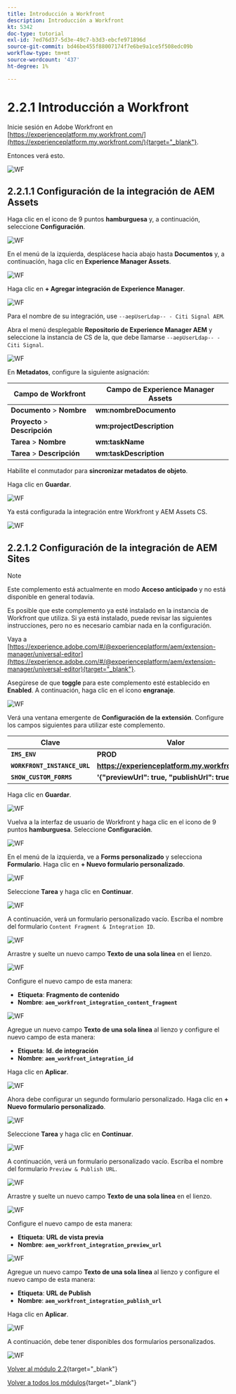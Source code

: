 ```yaml
---
title: Introducción a Workfront
description: Introducción a Workfront
kt: 5342
doc-type: tutorial
exl-id: 7ed76d37-5d3e-49c7-b3d3-ebcfe971896d
source-git-commit: bd46be455f88007174f7e6be9a1ce5f508edc09b
workflow-type: tm+mt
source-wordcount: '437'
ht-degree: 1%

---
```


# 2.2.1 Introducción a Workfront

Inicie sesión en Adobe Workfront en [https://experienceplatform.my.workfront.com/](https://experienceplatform.my.workfront.com/){target="_blank"}.

Entonces verá esto.

![WF](./images/wfb1.png)

## 2.2.1.1 Configuración de la integración de AEM Assets

Haga clic en el icono de 9 puntos **hamburguesa** y, a continuación, seleccione **Configuración**.

![WF](./images/wfb2.png)

En el menú de la izquierda, desplácese hacia abajo hasta **Documentos** y, a continuación, haga clic en **Experience Manager Assets**.

![WF](./images/wfb3.png)

Haga clic en **+ Agregar integración de Experience Manager**.

![WF](./images/wfb4.png)

Para el nombre de su integración, use `--aepUserLdap-- - Citi Signal AEM`.

Abra el menú desplegable **Repositorio de Experience Manager AEM** y seleccione la instancia de CS de la, que debe llamarse `--aepUserLdap-- - Citi Signal`.

![WF](./images/wfb5.png)

En **Metadatos**, configure la siguiente asignación:

| Campo de Workfront | Campo de Experience Manager Assets |
| --------------- | ------------------------------ | 
| **Documento** > **Nombre** | **wm:nombreDocumento** |
| **Proyecto** > **Descripción** | **wm:projectDescription** |
| **Tarea** > **Nombre** | **wm:taskName** |
| **Tarea** > **Descripción** | **wm:taskDescription** |

Habilite el conmutador para **sincronizar metadatos de objeto**.

Haga clic en **Guardar**.

![WF](./images/wfb6.png)

Ya está configurada la integración entre Workfront y AEM Assets CS.

![WF](./images/wfb7.png)

## 2.2.1.2 Configuración de la integración de AEM Sites

>[!NOTE]
>
>Este complemento está actualmente en modo **Acceso anticipado** y no está disponible en general todavía.
>
>Es posible que este complemento ya esté instalado en la instancia de Workfront que utiliza. Si ya está instalado, puede revisar las siguientes instrucciones, pero no es necesario cambiar nada en la configuración.

Vaya a [https://experience.adobe.com/#/@experienceplatform/aem/extension-manager/universal-editor](https://experience.adobe.com/#/@experienceplatform/aem/extension-manager/universal-editor){target="_blank"}.

Asegúrese de que **toggle** para este complemento esté establecido en **Enabled**. A continuación, haga clic en el icono **engranaje**.

![WF](./images/wfb8.png)

Verá una ventana emergente de **Configuración de la extensión**. Configure los campos siguientes para utilizar este complemento.

| Clave | Valor |
| --------------- | ------------------------------ | 
| **`IMS_ENV`** | **PROD** |
| **`WORKFRONT_INSTANCE_URL`** | **https://experienceplatform.my.workfront.com** |
| **`SHOW_CUSTOM_FORMS`** | **&#39;{&quot;previewUrl&quot;: true, &quot;publishUrl&quot;: true}&#39;** |

Haga clic en **Guardar**.

![WF](./images/wfb8.png)

Vuelva a la interfaz de usuario de Workfront y haga clic en el icono de 9 puntos **hamburguesa**. Seleccione **Configuración**.

![WF](./images/wfb9.png)

En el menú de la izquierda, ve a **Forms personalizado** y selecciona **Formulario**. Haga clic en **+ Nuevo formulario personalizado**.

![WF](./images/wfb10.png)

Seleccione **Tarea** y haga clic en **Continuar**.

![WF](./images/wfb11.png)

A continuación, verá un formulario personalizado vacío. Escriba el nombre del formulario `Content Fragment & Integration ID`.

![WF](./images/wfb12.png)

Arrastre y suelte un nuevo campo **Texto de una sola línea** en el lienzo.

![WF](./images/wfb13.png)

Configure el nuevo campo de esta manera:

- **Etiqueta**: **Fragmento de contenido**
- **Nombre**: **`aem_workfront_integration_content_fragment`**

![WF](./images/wfb14.png)

Agregue un nuevo campo **Texto de una sola línea** al lienzo y configure el nuevo campo de esta manera:

- **Etiqueta**: **Id. de integración**
- **Nombre**: **`aem_workfront_integration_id`**

Haga clic en **Aplicar**.

![WF](./images/wfb15.png)

Ahora debe configurar un segundo formulario personalizado. Haga clic en **+ Nuevo formulario personalizado**.

![WF](./images/wfb10.png)

Seleccione **Tarea** y haga clic en **Continuar**.

![WF](./images/wfb11.png)

A continuación, verá un formulario personalizado vacío. Escriba el nombre del formulario `Preview & Publish URL`.

![WF](./images/wfb16.png)

Arrastre y suelte un nuevo campo **Texto de una sola línea** en el lienzo.

![WF](./images/wfb17.png)

Configure el nuevo campo de esta manera:

- **Etiqueta**: **URL de vista previa**
- **Nombre**: **`aem_workfront_integration_preview_url`**

![WF](./images/wfb18.png)

Agregue un nuevo campo **Texto de una sola línea** al lienzo y configure el nuevo campo de esta manera:

- **Etiqueta**: **URL de Publish**
- **Nombre**: **`aem_workfront_integration_publish_url`**

Haga clic en **Aplicar**.

![WF](./images/wfb19.png)

A continuación, debe tener disponibles dos formularios personalizados.

![WF](./images/wfb20.png)

[Volver al módulo 2.2](./workfront.md){target="_blank"}

[Volver a todos los módulos](./../../../overview.md){target="_blank"}
